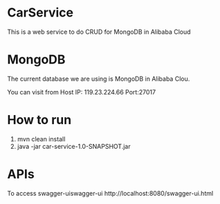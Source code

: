 CarService
=========================

This is a web service to do CRUD for MongoDB in Alibaba Cloud



MongoDB
=========================
The current database we are using is MongoDB in Alibaba Clou.

You can visit from 
Host IP: 119.23.224.66
Port:27017

How to run
=========================
1. mvn clean install
2. java -jar car-service-1.0-SNAPSHOT.jar

APIs
=========================
To access swagger-uiswagger-ui
http://localhost:8080/swagger-ui.html

